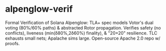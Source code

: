 # alpenglow-verif
Formal Verification of Solana Alpenglow: TLA+ spec models Votor's dual voting (80%/60% paths) &amp; abstracted Rotor propagation. Verifies safety (no conflicts), liveness (min(δ80%,2δ60%) finality), &amp; "20+20" resilience. TLC exhausts small nets; Apalache sims large. Open-source Apache 2.0 repo w/ proofs.
